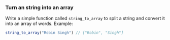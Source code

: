 ### Turn an string into an array

Write a simple function called ```string_to_array``` to split a string and convert it into an array of words.
Example:

```jsx
string_to_array("Robin Singh") // ["Robin", "Singh"]
```

